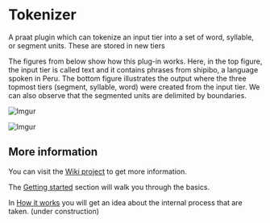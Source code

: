 # Tokenizer

A praat plugin which can tokenize an input tier into a set of word, syllable, or segment units. These are stored in new tiers 

The figures from below show how this plug-in works. Here, in the top figure, the input tier is called text and it contains phrases from shipibo, a language spoken in Peru. The bottom figure illustrates the output where the three topmost tiers (segment, syllable, word) were created from the input tier. We can also observe that the segmented units are delimited by boundaries.

![Imgur](http://i.imgur.com/c6nUlA6.png)

![Imgur](http://i.imgur.com/c6nUlA6l.png)

## More information
You can visit the [Wiki project](https://github.com/rolandomunoz/plugin_tokenizer/wiki) to get more information.

The [Getting started](https://github.com/rolandomunoz/plugin_tokenizer/wiki/Getting-Started) section will walk you through the basics.

In [How it works](https://github.com/rolandomunoz/plugin_tokenizer/wiki/How-it-works%3F) you will get an idea about the internal process that are taken. (under construction)
